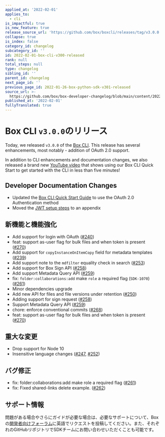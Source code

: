 ```yaml
---
applied_at: '2022-02-01'
applies_to:
  - cli
is_impactful: true
is_new_feature: true
release_source_url: 'https://github.com/box/boxcli/releases/tag/v3.0.0'
collapse: true
is_index: false
category_id: changelog
subcategory_id: ''
id: 2022-02-01-box-cli-v300-released
rank: null
total_steps: null
type: changelog
sibling_id: ''
parent_id: changelog
next_page_id: ''
previous_page_id: 2022-01-26-box-python-sdk-v301-released
source_url: >-
  https://github.com/box/box-developer-changelog/blob/main/content/2022/02-01-box-cli-v300-released.md
published_at: '2022-02-01'
fullyTranslated: true
---
```

# Box CLI `v3.0.0`のリリース

Today, we released `v3.0.0` of the [Box CLI][17]. This release has several enhancements, most notably - addition of OAuth 2.0 support.

<!-- more -->

In addition to CLI enhancements and documentation changes, we also released a brand new [YouTube video][18] that shows using our Box CLI Quick Start to get started with the CLI in less than five minutes!

## Developer Documentation Changes

* Updated the [Box CLI Quick Start Guide][19] to use the OAuth 2.0 Authentication method
* Moved the [JWT setup steps][20] to an appendix

## 新機能と機能強化

* Add support for login with OAuth ([#240][3])
* feat: support as-user flag for bulk files and when token is present ([#270][4])
* Add support for `copyInstanceOnItemCopy` field for metadata templates ([#239][5])
* Add support note to the `mdfilter` equality check in search ([#253][6])
* Add support for Box Sign API ([#258][7])
* Add support Metadata Query API ([#259][8])
* fix: `folder:collaborations:add` make `role` a required flag (`SDK-1070`) ([#261][9])
* Minor dependencies upgrade
* Add new API for files and file versions under retention ([#250][10])
* Adding support for sign request ([#258][11])
* Support Metadata Query API ([#259][12])
* chore: enforce conventional commits ([#268][13])
* feat: support as-user flag for bulk files and when token is present ([#270][14])

## 重大な変更

* Drop support for Node 10
* Insensitive language changes ([#247][1], [#252][2])

## バグ修正

* fix: folder:collaborations:add make role a required flag ([#261][15])
* fix: Fixed shared-links delete example. ([#262][16])

## サポート情報

問題がある場合やさらにガイドが必要な場合は、必要なサポートについて、Boxの[開発者向けフォーラム][0]に英語でリクエストを投稿してください。また、それぞれのGitHubリポジトリでSDKチームにお問い合わせいただくことも可能です。

[0]: https://support.box.com/hc/en-us/community/topics/360001932973-Platform-and-Developer-Forum

[1]: https://github.com/box/boxcli/issues/247

[2]: https://github.com/box/boxcli/issues/252

[3]: https://github.com/box/boxcli/pull/240

[4]: https://github.com/box/boxcli/pull/270

[5]: https://github.com/box/boxcli/pull/239

[6]: https://github.com/box/boxcli/pull/253

[7]: https://github.com/box/boxcli/pull/258

[8]: https://github.com/box/boxcli/pull/259

[9]: https://github.com/box/boxcli/pull/261

[10]: https://github.com/box/boxcli/issues/250

[11]: https://github.com/box/boxcli/issues/258

[12]: https://github.com/box/boxcli/issues/259

[13]: https://github.com/box/boxcli/issues/268

[14]: https://github.com/box/boxcli/issues/270

[15]: https://github.com/box/boxcli/issues/261

[16]: https://github.com/box/boxcli/issues/262

[17]: https://github.com/box/boxcli/releases

[18]: https://www.youtube.com/watch?v=whxT3Bdx3E0&list=PL0F3BD5B64D6A39F1

[19]: g://tooling/cli/quick-start

[20]: g://tooling/cli/jwt-cli
